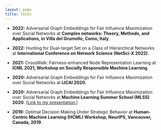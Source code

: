 ```yaml
---
layout: page
title: Talks
---
```

- <b>2022:</b> Adversarial Graph Embeddings for Fair Influence Maximization over Social Networks at <b> Complex networks: Theory, Methods, and Applications, in Villa del Grumello, Como, Italy </b>. 

- <b>2022:</b> Hunting for Dual-target Set on a Class of Hierarchical Networks at <b>International Conference on Network Science (NetSci-X 2022)</b>. 

- <b>2021:</b> CrossWalk: Fairness-enhanced Node Representation Learning at <b>ICML 2021, Workshop on Socially Responsible Machine Learning</b>.  

- <b>2020:</b> Adversarial Graph Embeddings for Fair Influence Maximization over Social Networks at <b> IJCAI 2020.</b> 

- <b>2020:</b> Adversarial Graph Embeddings for Fair Influence Maximization over Social Networks at <b>Machine Learning Summer School (MLSS) 2020</b>. [<a href="https://www.youtube.com/watch?v=dYSjbhN6zss&t=12s">Link to my presentation.</a>]  


- <b>2019:</b> Optimal Decision Making Under Strategic Behavior at <b>Human-Centric Machine Learning (HCML) Workshop, NeurIPS, Vancouver, Canada, 2019</b>. 




 


<!--
My name is Inigo Montoya. I have the following qualities:

- I rock a great mustache
- I'm extremely loyal to my family

What else do you need?

### my history

To be honest, I'm having some trouble remembering right now, so why don't you just watch [my movie](http://en.wikipedia.org/wiki/The_Princess_Bride_%28film%29) and it will answer **all** your questions. -->
